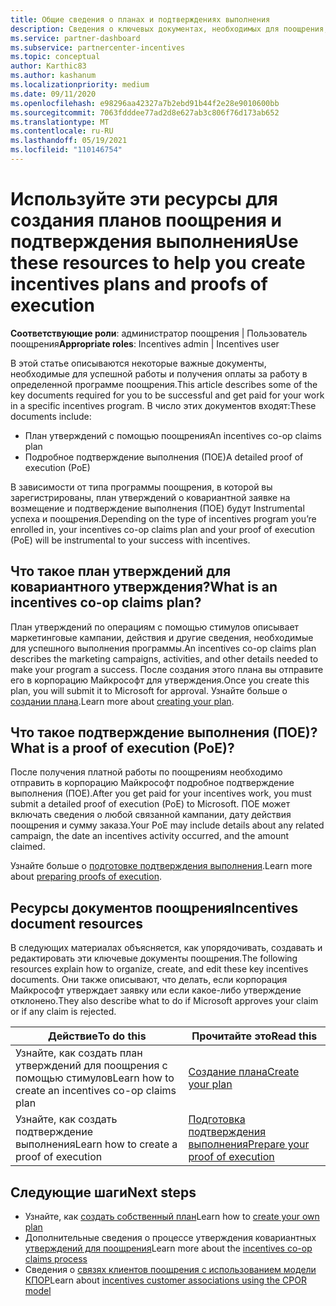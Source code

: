 ```yaml
---
title: Общие сведения о планах и подтверждениях выполнения
description: Сведения о ключевых документах, необходимых для поощрения, включая план утверждений о ковариантной заявке на утверждение и подробное подтверждение выполнения (ПОЕ).
ms.service: partner-dashboard
ms.subservice: partnercenter-incentives
ms.topic: conceptual
author: Karthic83
ms.author: kashanum
ms.localizationpriority: medium
ms.date: 09/11/2020
ms.openlocfilehash: e98296aa42327a7b2ebd91b44f2e28e9010600bb
ms.sourcegitcommit: 7063fdddee77ad2d8e627ab3c806f76d173ab652
ms.translationtype: MT
ms.contentlocale: ru-RU
ms.lasthandoff: 05/19/2021
ms.locfileid: "110146754"
---
```

# <a name="use-these-resources-to-help-you-create-incentives-plans-and-proofs-of-execution"></a><span data-ttu-id="5352b-103">Используйте эти ресурсы для создания планов поощрения и подтверждения выполнения</span><span class="sxs-lookup"><span data-stu-id="5352b-103">Use these resources to help you create incentives plans and proofs of execution</span></span>

<span data-ttu-id="5352b-104">**Соответствующие роли**: администратор поощрения | Пользователь поощрения</span><span class="sxs-lookup"><span data-stu-id="5352b-104">**Appropriate roles**: Incentives admin | Incentives user</span></span>

<span data-ttu-id="5352b-105">В этой статье описываются некоторые важные документы, необходимые для успешной работы и получения оплаты за работу в определенной программе поощрения.</span><span class="sxs-lookup"><span data-stu-id="5352b-105">This article describes some of the key documents required for you to be successful and get paid for your work in a specific incentives program.</span></span> <span data-ttu-id="5352b-106">В число этих документов входят:</span><span class="sxs-lookup"><span data-stu-id="5352b-106">These documents include:</span></span>

- <span data-ttu-id="5352b-107">План утверждений с помощью поощрения</span><span class="sxs-lookup"><span data-stu-id="5352b-107">An incentives co-op claims plan</span></span>
- <span data-ttu-id="5352b-108">Подробное подтверждение выполнения (ПОЕ)</span><span class="sxs-lookup"><span data-stu-id="5352b-108">A detailed proof of execution (PoE)</span></span>

<span data-ttu-id="5352b-109">В зависимости от типа программы поощрения, в которой вы зарегистрированы, план утверждений о ковариантной заявке на возмещение и подтверждение выполнения (ПОЕ) будут Instrumental успеха и поощрения.</span><span class="sxs-lookup"><span data-stu-id="5352b-109">Depending on the type of incentives program you’re enrolled in, your incentives co-op claims plan and your proof of execution (PoE) will be instrumental to your success with incentives.</span></span>

## <a name="what-is-an-incentives-co-op-claims-plan"></a><span data-ttu-id="5352b-110">Что такое план утверждений для ковариантного утверждения?</span><span class="sxs-lookup"><span data-stu-id="5352b-110">What is an incentives co-op claims plan?</span></span>

<span data-ttu-id="5352b-111">План утверждений по операциям с помощью стимулов описывает маркетинговые кампании, действия и другие сведения, необходимые для успешного выполнения программы.</span><span class="sxs-lookup"><span data-stu-id="5352b-111">An incentives co-op claims plan describes the marketing campaigns, activities, and other details needed to make your program a success.</span></span> <span data-ttu-id="5352b-112">После создания этого плана вы отправите его в корпорацию Майкрософт для утверждения.</span><span class="sxs-lookup"><span data-stu-id="5352b-112">Once you create this plan, you will submit it to Microsoft for approval.</span></span> <span data-ttu-id="5352b-113">Узнайте больше о [создании плана](incentives-create-your-plan.md).</span><span class="sxs-lookup"><span data-stu-id="5352b-113">Learn more about [creating your plan](incentives-create-your-plan.md).</span></span>

## <a name="what-is-a-proof-of-execution-poe"></a><span data-ttu-id="5352b-114">Что такое подтверждение выполнения (ПОЕ)?</span><span class="sxs-lookup"><span data-stu-id="5352b-114">What is a proof of execution (PoE)?</span></span>

<span data-ttu-id="5352b-115">После получения платной работы по поощрениям необходимо отправить в корпорацию Майкрософт подробное подтверждение выполнения (ПОЕ).</span><span class="sxs-lookup"><span data-stu-id="5352b-115">After you get paid for your incentives work, you must submit a detailed proof of execution (PoE) to Microsoft.</span></span> <span data-ttu-id="5352b-116">ПОЕ может включать сведения о любой связанной кампании, дату действия поощрения и сумму заказа.</span><span class="sxs-lookup"><span data-stu-id="5352b-116">Your PoE may include details about any related campaign, the date an incentives activity occurred, and the amount claimed.</span></span> 

<span data-ttu-id="5352b-117">Узнайте больше о [подготовке подтверждения выполнения](incentives-prepare-your-proof-of-execution.md).</span><span class="sxs-lookup"><span data-stu-id="5352b-117">Learn more about [preparing proofs of execution](incentives-prepare-your-proof-of-execution.md).</span></span>

## <a name="incentives-document-resources"></a><span data-ttu-id="5352b-118">Ресурсы документов поощрения</span><span class="sxs-lookup"><span data-stu-id="5352b-118">Incentives document resources</span></span>

<span data-ttu-id="5352b-119">В следующих материалах объясняется, как упорядочивать, создавать и редактировать эти ключевые документы поощрения.</span><span class="sxs-lookup"><span data-stu-id="5352b-119">The following resources explain how to organize, create, and edit these key incentives documents.</span></span> <span data-ttu-id="5352b-120">Они также описывают, что делать, если корпорация Майкрософт утверждает заявку или если какое-либо утверждение отклонено.</span><span class="sxs-lookup"><span data-stu-id="5352b-120">They also describe what to do if Microsoft approves your claim or if any claim is rejected.</span></span>

|  <span data-ttu-id="5352b-121">**Действие**</span><span class="sxs-lookup"><span data-stu-id="5352b-121">**To do this**</span></span>  |  <span data-ttu-id="5352b-122">**Прочитайте это**</span><span class="sxs-lookup"><span data-stu-id="5352b-122">**Read this**</span></span>  |
|--------------|-----------|
| <span data-ttu-id="5352b-123">Узнайте, как создать план утверждений для поощрения с помощью стимулов</span><span class="sxs-lookup"><span data-stu-id="5352b-123">Learn how to create an incentives co-op claims plan</span></span> | [<span data-ttu-id="5352b-124">Создание плана</span><span class="sxs-lookup"><span data-stu-id="5352b-124">Create your plan</span></span>](incentives-create-your-plan.md)  |
<span data-ttu-id="5352b-125">Узнайте, как создать подтверждение выполнения</span><span class="sxs-lookup"><span data-stu-id="5352b-125">Learn how to create a proof of execution</span></span> | [<span data-ttu-id="5352b-126">Подготовка подтверждения выполнения</span><span class="sxs-lookup"><span data-stu-id="5352b-126">Prepare your proof of execution</span></span>](incentives-prepare-your-proof-of-execution.md)  |

## <a name="next-steps"></a><span data-ttu-id="5352b-127">Следующие шаги</span><span class="sxs-lookup"><span data-stu-id="5352b-127">Next steps</span></span>

- <span data-ttu-id="5352b-128">Узнайте, как [создать собственный план](incentives-create-your-plan.md)</span><span class="sxs-lookup"><span data-stu-id="5352b-128">Learn how to [create your own plan](incentives-create-your-plan.md)</span></span>
- <span data-ttu-id="5352b-129">Дополнительные сведения о процессе утверждения ковариантных [утверждений для поощрения](claims-overview.md)</span><span class="sxs-lookup"><span data-stu-id="5352b-129">Learn more about the [incentives co-op claims process](claims-overview.md)</span></span>
- <span data-ttu-id="5352b-130">Сведения о [связях клиентов поощрения с использованием модели КПОР](submit-osa-claim.md)</span><span class="sxs-lookup"><span data-stu-id="5352b-130">Learn about [incentives customer associations using the CPOR model](submit-osa-claim.md)</span></span>